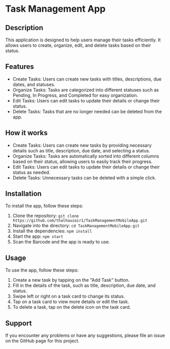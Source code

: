 # Task Management App

## Description
This application is designed to help users manage their tasks efficiently. It allows users to create, organize, edit, and delete tasks based on their status.

## Features
- Create Tasks: Users can create new tasks with titles, descriptions, due dates, and statuses.
- Organize Tasks: Tasks are categorized into different statuses such as Pending, In Progress, and Completed for easy organization.
- Edit Tasks: Users can edit tasks to update their details or change their status.
- Delete Tasks: Tasks that are no longer needed can be deleted from the app.

## How it works
- Create Tasks: Users can create new tasks by providing necessary details such as title, description, due date, and selecting a status.
- Organize Tasks: Tasks are automatically sorted into different columns based on their status, allowing users to easily track their progress.
- Edit Tasks: Users can edit tasks to update their details or change their status as needed.
- Delete Tasks: Unnecessary tasks can be deleted with a simple click.

## Installation
To install the app, follow these steps:

1. Clone the repository: `git clone https://github.com/thalhauzair1/TaskManagementMobileApp.git`
2. Navigate into the directory: `cd TaskManagementMobileApp.git`
3. Install the dependencies: `npm install`
4. Start the app: `npm start`
5. Scan the Barcode and the app is ready to use.

## Usage
To use the app, follow these steps:

1. Create a new task by tapping on the "Add Task" button.
2. Fill in the details of the task, such as title, description, due date, and status.
3. Swipe left or right on a task card to change its status.
4. Tap on a task card to view more details or edit the task.
5. To delete a task, tap on the delete icon on the task card.

## Support
If you encounter any problems or have any suggestions, please file an issue on the GitHub page for this project.